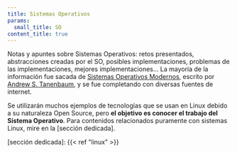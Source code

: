 ```yaml
---
title: Sistemas Operativos
params:
  small_title: SO
content_title: true
---
```


Notas y apuntes sobre Sistemas Operativos: retos presentados, abstracciones
creadas por el SO, posibles implementaciones, problemas de las implementaciones,
mejores implementaciones... La mayoría de la información fue sacada de [Sistemas
Operativos Modernos], escrito por [Andrew S. Tanenbaum], y se fue completando
con diversas fuentes de internet.

Se utilizarán muchos ejemplos de tecnologías que se usan en Linux debido a su
naturaleza Open Source, pero **el objetivo es conocer el trabajo del Sistema
Operativo**. Para contenidos relacionados puramente con sistemas Linux, mire en
la [sección dedicada].

[Sistemas Operativos Modernos]: https://openlibrary.org/books/OL24281268M/Sistemas_Operativos_Modernos
[Andrew S. Tanenbaum]: https://es.wikipedia.org/wiki/Andrew_S._Tanenbaum
[sección dedicada]: {{< ref "linux" >}}
